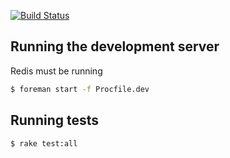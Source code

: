 [![Build Status](https://travis-ci.org/mhib/meal.svg?branch=master)](https://travis-ci.org/mhib/meal)

Running the development server
----------
Redis must be running

```bash
$ foreman start -f Procfile.dev
```

Running tests
----------
```bash
$ rake test:all
```
